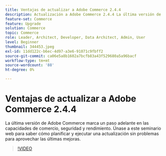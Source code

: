 ```yaml
---
title: Ventajas de actualizar a Adobe Commerce 2.4.4
description: Actualización a Adobe Commerce 2.4.4 La última versión de Adobe Commerce marca un paso adelante en las capacidades de comercio, seguridad y rendimiento. Únase a este seminario web para saber cómo planificar y ejecutar una actualización sin problemas para aprovechar las últimas mejoras.
feature-set: Commerce
feature: Upgrade
solution: Commerce
topic: Commerce
role: Leader, Architect, Developer, Data Architect, Admin, User
level: Beginner
thumbnail: 344453.jpeg
exl-id: 11dd122c-b6ec-4d97-a3e6-91071c9fbff2
source-git-commit: ca06e5a8b1602a7bcfb83a43f529680a5a96bacf
workflow-type: tm+mt
source-wordcount: '88'
ht-degree: 0%

---
```


# Ventajas de actualizar a Adobe Commerce 2.4.4

La última versión de Adobe Commerce marca un paso adelante en las capacidades de comercio, seguridad y rendimiento. Únase a este seminario web para saber cómo planificar y ejecutar una actualización sin problemas para aprovechar las últimas mejoras.

>[!VIDEO](https://video.tv.adobe.com/v/344453/?quality=12&learn=on)
